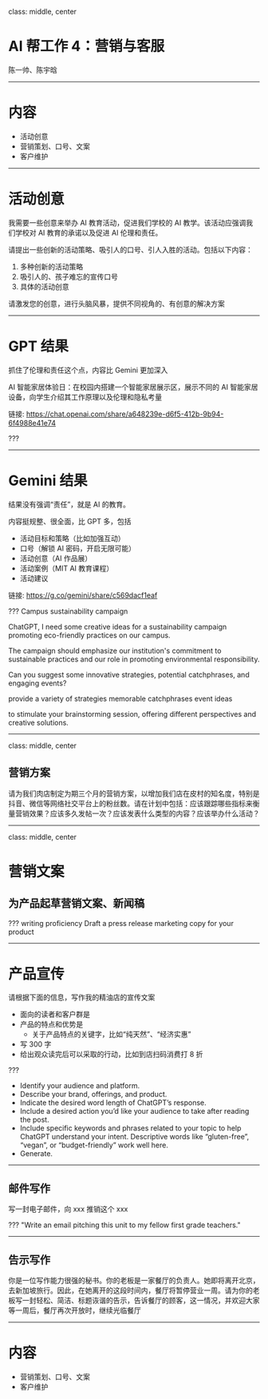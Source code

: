 class: middle, center
# AI 帮工作 4：营销与客服

陈一帅、陈宇晗

<!-- [yschen@bjtu.edu.cn](mailto:yschen@bjtu.edu.cn)

北京交通大学电子信息工程学院

.footnote[网络智能实验室] -->

---
# 内容

- 活动创意
- 营销策划、口号、文案
- 客户维护

---
# 活动创意

我需要一些创意来举办 AI 教育活动，促进我们学校的 AI 教学。该活动应强调我们学校对 AI 教育的承诺以及促进 AI 伦理和责任。

请提出一些创新的活动策略、吸引人的口号、引人入胜的活动。包括以下内容：

1. 多种创新的活动策略
2. 吸引人的、孩子难忘的宣传口号
3. 具体的活动创意

请激发您的创意，进行头脑风暴，提供不同视角的、有创意的解决方案

---
# GPT 结果

抓住了伦理和责任这个点，内容比 Gemini 更加深入

AI 智能家居体验日：在校园内搭建一个智能家居展示区，展示不同的 AI 智能家居设备，向学生介绍其工作原理以及伦理和隐私考量

链接: https://chat.openai.com/share/a648239e-d6f5-412b-9b94-6f4988e41e74

???

---
# Gemini 结果

结果没有强调“责任”，就是 AI 的教育。

内容挺规整、很全面，比 GPT 多，包括
- 活动目标和策略（比如加强互动）
- 口号（解锁 AI 密码，开启无限可能）
- 活动创意（AI 作品展）
- 活动案例（MIT AI 教育课程）
- 活动建议

链接: https://g.co/gemini/share/c569dacf1eaf

???
Campus sustainability campaign

ChatGPT, I need some creative ideas for a sustainability campaign promoting eco-friendly practices on our campus. 

The campaign should emphasize our institution's commitment to sustainable practices and our role in promoting environmental responsibility. 

Can you suggest some innovative strategies, potential catchphrases, and engaging events?

provide a variety of strategies
memorable catchphrases
event ideas

to stimulate your brainstorming session, offering different perspectives and creative solutions.

---
class: middle, center
## 营销方案

请为我们肉店制定为期三个月的营销方案，以增加我们店在皮村的知名度，特别是抖音、微信等网络社交平台上的粉丝数。请在计划中包括：应该跟踪哪些指标来衡量营销效果？应该多久发帖一次？应该发表什么类型的内容？应该举办什么活动？

---
class: middle, center
# 营销文案

## 为产品起草营销文案、新闻稿
???
writing proficiency
Draft a press release marketing copy for your product

---
# 产品宣传

请根据下面的信息，写作我的精油店的宣传文案

- 面向的读者和客户群是
- 产品的特点和优势是
  - 关于产品特点的关键字，比如“纯天然”、“经济实惠”
- 写 300 字
- 给出观众读完后可以采取的行动，比如到店扫码消费打 8 折

???
- Identify your audience and platform.
- Describe your brand, offerings, and product.
- Indicate the desired word length of ChatGPT’s response.
- Include a desired action you’d like your audience to take after reading the post.
- Include specific keywords and phrases related to your topic to help ChatGPT understand your intent. Descriptive words like “gluten-free”, “vegan”, or “budget-friendly” work well here.
- Generate.

---
## 邮件写作

写一封电子邮件，向 xxx 推销这个 xxx

???
"Write an email pitching this unit to my fellow first grade teachers."

---
## 告示写作

你是一位写作能力很强的秘书。你的老板是一家餐厅的负责人。她即将离开北京，去新加坡旅行。因此，在她离开的这段时间内，餐厅将暂停营业一周。请为你的老板写一封轻松、简洁、标题诙谐的告示，告诉餐厅的顾客，这一情况，并欢迎大家等一周后，餐厅再次开放时，继续光临餐厅

---
# 内容

- 营销策划、口号、文案
- 客户维护